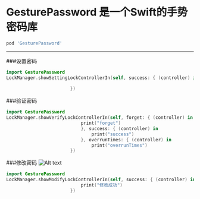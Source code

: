 # GesturePassword 是一个Swift的手势密码库
>
```ruby
pod 'GesturePassword'
```


***

###设置密码

```swift
import GesturePassword
LockManager.showSettingLockControllerIn(self, success: { (controller) in
                            
                        })
```
###验证密码

```swift
import GesturePassword
LockManager.showVerifyLockControllerIn(self, forget: { (controller) in
                            print("forget")
                            }, success: { (controller) in
                                print("success")
                            }, overrunTimes: { (controller) in
                                print("overrunTimes")
                        })
```

###修改密码
![Alt text](https://github.com/huangboju/GesturePassword/blob/master/Resources/Modify.gif)
```swift
import GesturePassword
LockManager.showModifyLockControllerIn(self, success: { (controller) in
                            print("修改成功")
                        })
```
